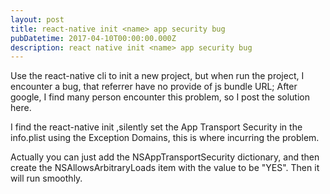 ```yaml
---
layout: post
title: react-native init <name> app security bug
pubDatetime: 2017-04-10T00:00:00.000Z
description: react native init <name> app security bug
---
```


Use the react-native cli to init a new project, but when run the project, I encounter a bug, that referrer have no provide of js bundle URL; After google, I find many person encounter this problem, so I post the solution here.

I find the react-native init ,silently set the App Transport Security in the info.plist using the Exception Domains, this is where incurring the problem.

Actually you can just add the NSAppTransportSecurity dictionary, and then create the NSAllowsArbitraryLoads item with the value to be "YES". Then it will run smoothly.
